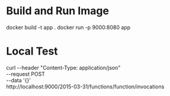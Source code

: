 # Build and Run Image 
docker build -t app .
docker run -p 9000:8080 app

# Local Test
curl --header "Content-Type: application/json" \
  --request POST \
  --data '{}' \
  http://localhost:9000/2015-03-31/functions/function/invocations